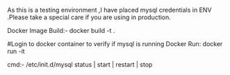As this is a testing environment ,I have placed mysql credentials in ENV .Please take a special care if you are using in production.

Docker Image Build:- docker build -t <image-name> .

#Login to docker container to verify if mysql is running
Docker Run: docker run -it <image name>

cmd:- /etc/init.d/mysql status | start | restart | stop
